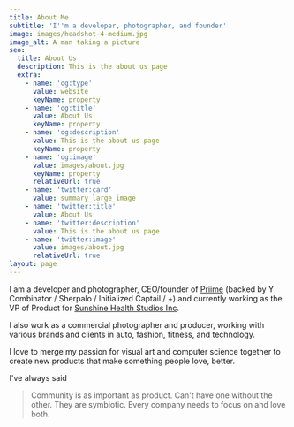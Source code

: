 ```yaml
---
title: About Me
subtitle: 'I''m a developer, photographer, and founder'
image: images/headshot-4-medium.jpg
image_alt: A man taking a picture
seo:
  title: About Us
  description: This is the about us page
  extra:
    - name: 'og:type'
      value: website
      keyName: property
    - name: 'og:title'
      value: About Us
      keyName: property
    - name: 'og:description'
      value: This is the about us page
      keyName: property
    - name: 'og:image'
      value: images/about.jpg
      keyName: property
      relativeUrl: true
    - name: 'twitter:card'
      value: summary_large_image
    - name: 'twitter:title'
      value: About Us
    - name: 'twitter:description'
      value: This is the about us page
    - name: 'twitter:image'
      value: images/about.jpg
      relativeUrl: true
layout: page
---
```

I am a developer and photographer, CEO/founder of [Priime](https://priime.com) (backed by Y Combinator / Sherpalo / Initialized Captail / +) and currently working as the VP of Product for [Sunshine Health Studios Inc](https://itrackbites.com).

I also work as a commercial photographer and producer, working with various brands and clients in auto, fashion, fitness, and technology.

I love to merge my passion for visual art and computer science together to create new products that make something people love, better.

I've always said

> Community is as important as product. Can't have one without the other. They are symbiotic. Every company needs to focus on and love both.

